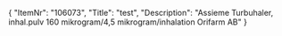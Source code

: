 {
  "ItemNr": "106073",
  "Title": "test",
  "Description": "Assieme Turbuhaler, inhal.pulv 160 mikrogram/4,5 mikrogram/inhalation Orifarm AB"
}